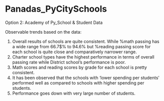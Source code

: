 # Panadas_PyCitySchools

Option 2: Academy of Py_School & Student Data

Observable trends based on the data:

1.	Overall results of schools are quite consistent. While %math passing has a wide range from 66.7$% to 94.6% but %reading passing score for each school is quite close and comparatively narrower range.
2.	Charter school types have the highest performance in terms of overall passing rate while District school’s performance is poor.
3.	Math scores and reading scores by grade for each school is pretty consistent. 
4.	It has been observed that the schools with ‘lower spending per students’ performed well as compared to schools with higher spending per students.
5.	Performance goes down with very large number of students.
